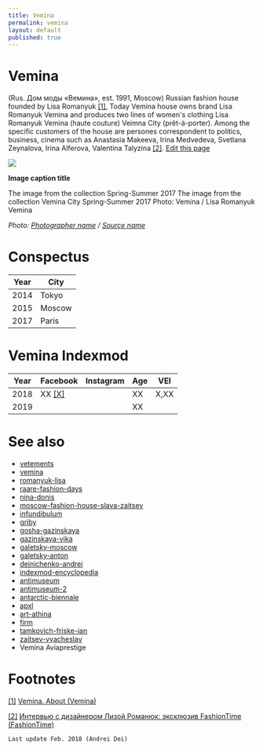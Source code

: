 ```yaml
---
title: Vemina
permalink: vemina
layout: default
published: true
---
```


# Vemina

  (Rus. Дом моды «Вемина», est. 1991, Moscow) Russian fashion house founded by Lisa Romanyuk <span id="a1">[\[1\]](#f1)</span>, Today Vemina house owns brand Lisa Romanyuk Vemina and produces two lines of women's clothing Lisa Romanyuk Vemina (haute couture) Veimna City (prêt-à-porter). Among the specific customers of the house are persones correspondent to politics, business, cinema such as Anastasia Makeeva, Irina Medvedeva, Svetlana Zeynalova, Irina Alferova, Valentina Talyzina  <span id="a2">[\[2\]](#f2)</span>. [Edit this page](http://prose.io/#indexmod/encyclopedia/edit/master/vemina.md)

![](/encyclopedia/images/image-name.jpg)

**Image caption title**

The image from the collection Spring-Summer 2017
The image from the collection Vemina City Spring-Summer 2017
Photo: Vemina / Lisa Romanyuk Vemina

*Photo: [Photographer name](/photographer-name-page) / [Source name](/source-name-page)*

# Conspectus

|Year|City|
|----|-----|
|2014|Tokyo|
|2015|Moscow|
|2017|Paris|

# Vemina Indexmod

|Year|Facebook|Instagram|Age|VEI|
|-|-|-|-|-|
|2018|ХХ <span id="aХ">[\[Х\]](#fХ)</span>||ХХ|Х,ХХ|
|2019|||ХХ||

# See also

+ [vetements](vetements)
+ [vemina](vemina)
+ [romanyuk-lisa](romanyuk-lisa)
+ [raare-fashion-days](raare-fashion-days)
+ [nina-donis](nina-donis)
+ [moscow-fashion-house-slava-zaitsev](moscow-fashion-house-slava-zaitsev)
+ [infundibulum](infundibulum)
+ [griby](griby)
+ [gosha-gazinskaya](gosha-gazinskaya)
+ [gazinskaya-vika](gazinskaya-vika)
+ [galetsky-moscow](galetsky-moscow)
+ [galetsky-anton](galetsky-anton)
+ [deinichenko-andrei](deinichenko-andrei)
+ [indexmod-encyclopedia](indexmod-encyclopedia)
+ [antimuseum](antimuseum)
+ [antimuseum-2](antimuseum-2)
+ [antarctic-biennale](antarctic-biennale)
+ [apxl](apxl)
+ [art-athina](art-athina)
+ [firm](firm)
+ [tamkovich-friske-ian](tamkovich-friske-ian)
+ [zaitsev-vyacheslav](zaitsev-vyacheslav)
+ Vemina Aviaprestige

# Footnotes

[[1]](#a1) <span id="f1"></span> [Vemina. About (Vemina)](http://example.net/article)

[[2]](#a2) <span id="f2"></span> [Интервью с дизайнером Лизой Романюк: эксклюзив FashionTime (FashionTime)](http://example.net/article)

`Last update Feb. 2018 (Andrei Dei)`
